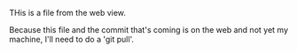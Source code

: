 THis is a file from the web view.

Because this file and the commit that's coming is on the web and not yet my machine, I'll need to do a 'git pull'.
